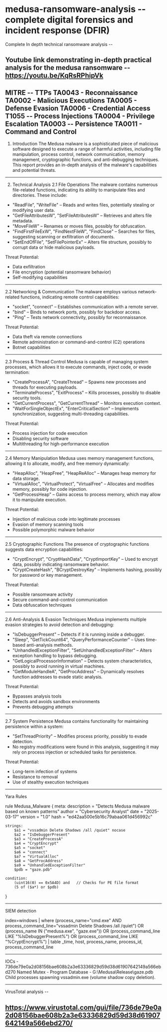 # medusa-ransomware-analysis -- complete digital forensics and incident response (DFIR)
Complete In depth technical ransomware analysis -- 

Youtube link demonstrating in-depth practical analysis for the medusa ransomware -- https://youtu.be/KqRsRPhipVk
----------------------------------
MITRE -- TTPs 
TA0043 - Reconnaissance
TA0002 - Malicious Executions
TA0005 - Defense Evasion
TA0006  - Credential Access
T1055 -- Process Injections
TA0004 - Privilege Escalation
TA0003 -- Persistence
TA0011 - Command and Control
----------------------------

 1. Introduction
The Medusa malware is a sophisticated piece of malicious software designed to execute a range of harmful activities, including file manipulation, process control, network communication, memory management, cryptographic functions, and anti-debugging techniques. This report provides an in-depth analysis of the malware's capabilities and potential threats.

---

 2. Technical Analysis
 2.1 File Operations
The malware contains numerous file-related functions, indicating its ability to manipulate files and directories. These include:
- "ReadFile", "WriteFile" – Reads and writes files, potentially stealing or modifying user data.
- "GetFileAttributesW", "SetFileAttributesW" – Retrieves and alters file metadata.
- "MoveFileW" – Renames or moves files, possibly for obfuscation.
- "FindFirstFileExW", "FindNextFileW", "FindClose" – Searches for files, suggesting scanning or exfiltration of documents.
- "SetEndOfFile", "SetFilePointerEx" – Alters file structure, possibly to corrupt data or hide malicious payloads.

 Threat Potential:
- Data exfiltration  
- File encryption (potential ransomware behavior)  
- Self-modifying capabilities  

---

 2.2 Networking & Communication
The malware employs various network-related functions, indicating remote control capabilities:
- "socket", "connect" – Establishes communication with a remote server.
- "bind" – Binds to network ports, possibly for backdoor access.
- "Ping" – Tests network connectivity, possibly for reconnaissance.

 Threat Potential:
- Data theft via remote connections  
- Remote administration or command-and-control (C2) operations  
- Botnet capabilities  

---

 2.3 Process & Thread Control
Medusa is capable of managing system processes, which allows it to execute commands, inject code, or evade termination:
- "CreateProcessA", "CreateThread" – Spawns new processes and threads for executing payloads.
- "TerminateProcess", "ExitProcess" – Kills processes, possibly to disable security tools.
- "GetCurrentProcess", "GetCurrentThread" – Monitors execution context.
- "WaitForSingleObjectEx", "EnterCriticalSection" – Implements synchronization, suggesting multi-threading capabilities.

 Threat Potential:
- Process injection for code execution  
- Disabling security software  
- Multithreading for high-performance execution  

---

 2.4 Memory Manipulation
Medusa uses memory management functions, allowing it to allocate, modify, and free memory dynamically:
- "HeapAlloc", "HeapFree", "HeapReAlloc" – Manages heap memory for data storage.
- "VirtualAlloc", "VirtualProtect", "VirtualFree" – Allocates and modifies memory, possibly for code injection.
- "GetProcessHeap" – Gains access to process memory, which may allow it to manipulate execution.

 Threat Potential:
- Injection of malicious code into legitimate processes  
- Evasion of memory scanning tools  
- Possible polymorphic malware behavior  

---

 2.5 Cryptographic Functions
The presence of cryptographic functions suggests data encryption capabilities:
- "CryptEncrypt", "CryptHashData", "CryptImportKey" – Used to encrypt data, possibly indicating ransomware behavior.
- "CryptCreateHash", "BCryptDestroyKey" – Implements hashing, possibly for password or key management.

 Threat Potential:
- Possible ransomware activity  
- Secure command-and-control communication  
- Data obfuscation techniques  

---

 2.6 Anti-Analysis & Evasion Techniques
Medusa implements multiple evasion strategies to avoid detection and debugging:
- "IsDebuggerPresent" – Detects if it is running inside a debugger.
- "Sleep", "GetTickCount64", "QueryPerformanceCounter" – Uses time-based anti-analysis methods.
- "UnhandledExceptionFilter", "SetUnhandledExceptionFilter" – Alters exception handling to bypass debugging.
- "GetLogicalProcessorInformation" – Detects system characteristics, possibly to avoid running in virtual machines.
- "GetModuleHandleA", "GetProcAddress" – Dynamically resolves function addresses to evade static analysis.

 Threat Potential:
- Bypasses analysis tools  
- Detects and avoids sandbox environments  
- Prevents debugging attempts  

---

 2.7 System Persistence
Medusa contains functionality for maintaining persistence within a system:
- "SetThreadPriority" – Modifies process priority, possibly to evade detection.
- No registry modifications were found in this analysis, suggesting it may rely on process injection or scheduled tasks for persistence.

 Threat Potential:
- Long-term infection of systems  
- Resistance to removal  
- Use of stealthy execution techniques  

----------------------------------------------
Yara Rules 

rule Medusa_Malware {
    meta:
        description = "Detects Medusa malware based on known patterns"
        author = "Cybersecurity Analyst"
        date = "2025-03-17"
        version = "1.0"
        hash = "ed42aa500e5b16c79abaa061d456992c"

    strings:
        $a1 = "vssadmin Delete Shadows /all /quiet" nocase
        $a2 = "IsDebuggerPresent"
        $a3 = "CreateProcessA"
        $a4 = "CryptEncrypt"
        $a5 = "socket"
        $a6 = "connect"
        $a7 = "VirtualAlloc"
        $a8 = "GetProcAddress"
        $a9 = "UnhandledExceptionFilter"
        $pdb = "gaze.pdb"

    condition:
        (uint16(0) == 0x5A4D) and   // Checks for PE file format
        (5 of ($a*) or $pdb)
}


-------

SIEM detection 

index=windows 
| where (process_name="cmd.exe" AND process_command_line="vssadmin Delete Shadows /all /quiet")
OR (process_name IN ("medusa.exe", "gaze.exe"))
OR (process_command_line LIKE "%IsDebuggerPresent%")
OR (process_command_line LIKE "%CryptEncrypt%")
| table _time, host, process_name, process_id, process_command_line

------------------
IOCs - 
736de79e0a2d08156bae608b2a3e63336829d59d38d61907642149a566ebd270
Named Mutex - Program Database - G:\Medusa\Release\gaze.pdb
Child processes spawning vssadmin.exe (volume shadow copy deletion).

---------------------------

VirusTotal analysis -- 

https://www.virustotal.com/gui/file/736de79e0a2d08156bae608b2a3e63336829d59d38d61907642149a566ebd270/
-----------------------------



